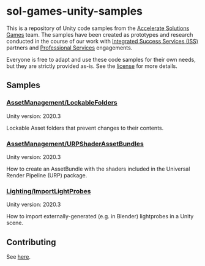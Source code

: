 # sol-games-unity-samples
This is a repository of Unity code samples from the [Accelerate Solutions Games](https://unity.com/solutions/accelerate-solutions-industry) team. The samples have been created as prototypes and research conducted in the course of our work with [Integrated Success Services (ISS)](https://unity.com/success-plans) partners and [Professional Services](https://unity.com/professional-services) engagements.

Everyone is free to adapt and use these code samples for their own needs, but they are strictly provided as-is. See the [license](LICENSE.md) for more details.

## Samples

### [AssetManagement/LockableFolders](./AssetManagement/LockableFolders/)
Unity version: 2020.3

Lockable Asset folders that prevent changes to their contents.

### [AssetManagement/URPShaderAssetBundles](./AssetManagement/URPShaderAssetBundles/)
Unity version: 2020.3

How to create an AssetBundle with the shaders included in the Universal Render Pipeline (URP) package.

### [Lighting/ImportLightProbes](./Lighting/ImportLightProbes/)
Unity version: 2020.3

How to import externally-generated (e.g. in Blender) lightprobes in a Unity scene.


## Contributing
See [here](CONTRIBUTING.md).
